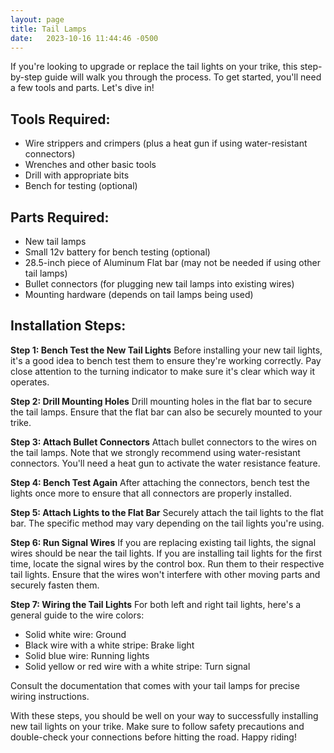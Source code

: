 ```yaml
---
layout: page
title: Tail Lamps
date:   2023-10-16 11:44:46 -0500
---
```


If you're looking to upgrade or replace the tail lights on your trike, this step-by-step guide will walk you through the process. To get started, you'll need a few tools and parts. Let's dive in!

## Tools Required:

- Wire strippers and crimpers (plus a heat gun if using water-resistant connectors)
- Wrenches and other basic tools
- Drill with appropriate bits
- Bench for testing (optional)

## Parts Required:

- New tail lamps
- Small 12v battery for bench testing (optional)
- 28.5-inch piece of Aluminum Flat bar (may not be needed if using other tail lamps)
- Bullet connectors (for plugging new tail lamps into existing wires)
- Mounting hardware (depends on tail lamps being used)

## Installation Steps:

**Step 1: Bench Test the New Tail Lights**
Before installing your new tail lights, it's a good idea to bench test them to ensure they're working correctly. Pay close attention to the turning indicator to make sure it's clear which way it operates.

**Step 2: Drill Mounting Holes**
Drill mounting holes in the flat bar to secure the tail lamps. Ensure that the flat bar can also be securely mounted to your trike.

**Step 3: Attach Bullet Connectors**
Attach bullet connectors to the wires on the tail lamps. Note that we strongly recommend using water-resistant connectors. You'll need a heat gun to activate the water resistance feature.

**Step 4: Bench Test Again**
After attaching the connectors, bench test the lights once more to ensure that all connectors are properly installed.

**Step 5: Attach Lights to the Flat Bar**
Securely attach the tail lights to the flat bar. The specific method may vary depending on the tail lights you're using.

**Step 6: Run Signal Wires**
If you are replacing existing tail lights, the signal wires should be near the tail lights. If you are installing tail lights for the first time, locate the signal wires by the control box. Run them to their respective tail lights. Ensure that the wires won't interfere with other moving parts and securely fasten them.

**Step 7: Wiring the Tail Lights**
For both left and right tail lights, here's a general guide to the wire colors:
- Solid white wire: Ground
- Black wire with a white stripe: Brake light
- Solid blue wire: Running lights
- Solid yellow or red wire with a white stripe: Turn signal

Consult the documentation that comes with your tail lamps for precise wiring instructions.

With these steps, you should be well on your way to successfully installing new tail lights on your trike. Make sure to follow safety precautions and double-check your connections before hitting the road. Happy riding!
